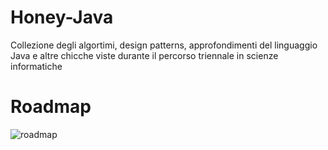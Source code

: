 # Honey-Java
Collezione degli algortimi, design patterns, approfondimenti del linguaggio Java e altre chicche viste durante il percorso triennale in scienze informatiche 

# Roadmap
![roadmap](https://roadmap.sh/roadmaps/java.png)
